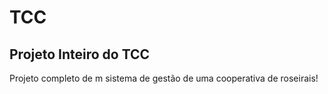 # TCC
Projeto Inteiro do TCC
--
Projeto completo de m sistema de gestão de uma cooperativa de roseirais!
